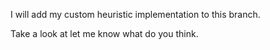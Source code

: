 I will add my custom heuristic implementation to this branch.

Take a look at let me know what do you think.

